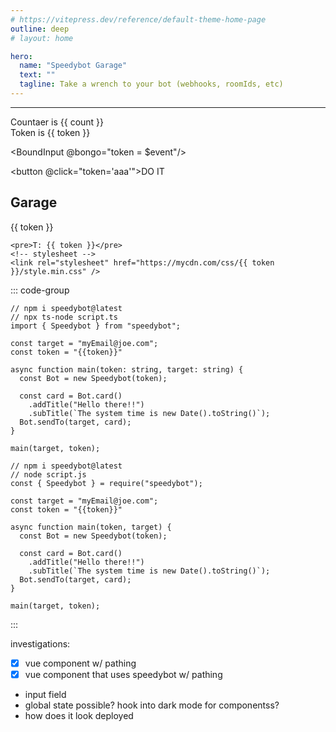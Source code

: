 ```yaml
---
# https://vitepress.dev/reference/default-theme-home-page
outline: deep
# layout: home

hero:
  name: "Speedybot Garage"
  text: ""
  tagline: Take a wrench to your bot (webhooks, roomIds, etc)
---
```


<script setup>
  import CustomComponent from './.vitepress/components/webhooks.vue'
  import BoundInput from './.vitepress/components/BoundInput.vue'


import { ref } from 'vue'

const count = ref(0)
const token = ref('beer')
</script>

<hr/>
Countaer is {{ count }}<br/>
Token is {{ token }}

<BoundInput @bongo="token = $event"/>

<!-- <CustomComponent :name="token" /> -->

<button @click="token='aaa'">DO IT</button>

## Garage

{{ token }}

```html--vue
<pre>T: {{ token }}</pre>
<!-- stylesheet -->
<link rel="stylesheet" href="https://mycdn.com/css/{{ token }}/style.min.css" />
```

::: code-group

```ts-vue [config.ts]
// npm i speedybot@latest
// npx ts-node script.ts
import { Speedybot } from "speedybot";

const target = "myEmail@joe.com";
const token = "{{token}}"

async function main(token: string, target: string) {
  const Bot = new Speedybot(token);

  const card = Bot.card()
    .addTitle("Hello there!!")
    .subTitle(`The system time is new Date().toString()`);
  Bot.sendTo(target, card);
}

main(target, token);
```

```js-vue [config.js]
// npm i speedybot@latest
// node script.js
const { Speedybot } = require("speedybot");

const target = "myEmail@joe.com";
const token = "{{token}}"

async function main(token, target) {
  const Bot = new Speedybot(token);

  const card = Bot.card()
    .addTitle("Hello there!!")
    .subTitle(`The system time is new Date().toString()`);
  Bot.sendTo(target, card);
}

main(target, token);
```

:::

investigations:

- [x] vue component w/ pathing
- [x] vue component that uses speedybot w/ pathing
- input field
- global state possible? hook into dark mode for componentss?
- how does it look deployed

